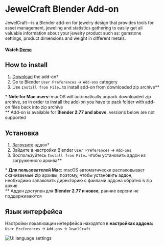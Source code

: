 JewelCraft Blender Add-on
==========================

JewelCraft—is a Blender add-on for jewelry design that provides tools for asset management, jeweling and statistics gathering to easily get all valuable information about your jewelry product such as: gemstone settings, product dimensions and weight in different metals.

#### Watch [Demo]


How to install
--------------------------

1. [Download][addon] the add-on\*
2. Go to Blender `User Preferences` → `Add-ons` category
3. Use `Install from File…` to install add-on from downloaded zip archive\*\*

\* **Note for Mac users:** macOS will automatically unpack downloaded zip archive, so in order to install the add-on you have to pack folder with add-on files back into zip archive  
\*\* Add-on is available for **Blender 2.77 and above**, versions below are not supported


Установка
--------------------------

1. [Загрузите][addon] аддон\*
2. Зайдите в настройки Blender `User Preferences` → `Add-ons`
3. Воспользуйтесь `Install from File…` чтобы установить аддон из загруженного архива\*\*

\* **Для пользователей Mac:** macOS автоматически распаковывает скачиваемые zip архивы, поэтому, чтобы установить аддон, необходимо запаковать директорию с файлами аддона обратно в zip архив  
\*\* Аддон доступен для **Blender 2.77 и новее**, ранние версии не поддерживаются


Язык интерфейса
--------------------------

Настройки локализации интерфейса находятся в **настройках аддона:**  
`User Preferences` → `Add-ons` → `JewelCraft`

![UI language settings]


[addon]: https://github.com/mrachinskiy/jewelcraft/archive/master.zip
[Demo]: https://youtu.be/XZ6uIdNnrHk
[UI language settings]: http://i.imgur.com/YOcpYki.png
